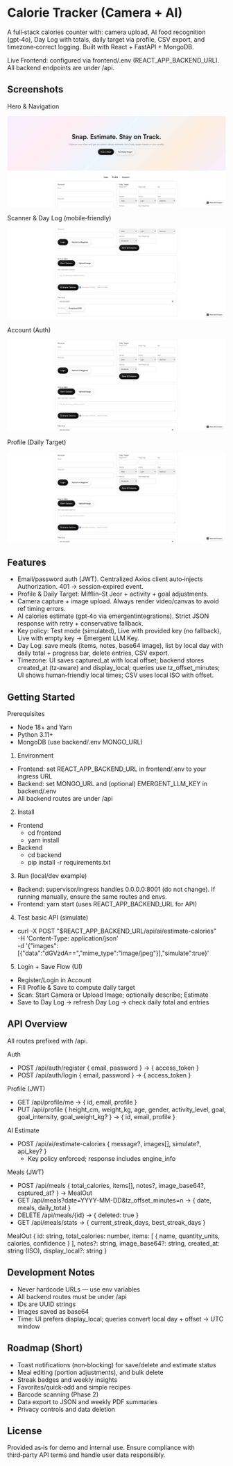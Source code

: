 # Calorie Tracker (Camera + AI)

A full‑stack calories counter with: camera upload, AI food recognition (gpt‑4o), Day Log with totals, daily target via profile, CSV export, and timezone‑correct logging. Built with React + FastAPI + MongoDB.

Live Frontend: configured via frontend/.env (REACT_APP_BACKEND_URL). All backend endpoints are under /api.


## Screenshots

Hero & Navigation

![Hero](./screenshots/shot_hero.jpeg)

Scanner & Day Log (mobile‑friendly)

![Scan](./screenshots/shot_scan.jpeg)

Account (Auth)

![Account](./screenshots/shot_account.jpeg)

Profile (Daily Target)

![Profile](./screenshots/shot_profile.jpeg)


## Features
- Email/password auth (JWT). Centralized Axios client auto‑injects Authorization. 401 → session‑expired event.
- Profile & Daily Target: Mifflin–St Jeor + activity + goal adjustments.
- Camera capture + image upload. Always render video/canvas to avoid ref timing errors.
- AI calories estimate (gpt‑4o via emergentintegrations). Strict JSON response with retry + conservative fallback.
- Key policy: Test mode (simulated), Live with provided key (no fallback), Live with empty key → Emergent LLM Key.
- Day Log: save meals (items, notes, base64 image), list by local day with daily total + progress bar, delete entries, CSV export.
- Timezone: UI saves captured_at with local offset; backend stores created_at (tz‑aware) and display_local; queries use tz_offset_minutes; UI shows human‑friendly local times; CSV uses local ISO with offset.


## Getting Started

Prerequisites
- Node 18+ and Yarn
- Python 3.11+
- MongoDB (use backend/.env MONGO_URL)

1) Environment
- Frontend: set REACT_APP_BACKEND_URL in frontend/.env to your ingress URL
- Backend: set MONGO_URL and (optional) EMERGENT_LLM_KEY in backend/.env
- All backend routes are under /api

2) Install
- Frontend
  - cd frontend
  - yarn install
- Backend
  - cd backend
  - pip install -r requirements.txt

3) Run (local/dev example)
- Backend: supervisor/ingress handles 0.0.0.0:8001 (do not change). If running manually, ensure the same routes and envs.
- Frontend: yarn start (uses REACT_APP_BACKEND_URL for API)

4) Test basic API (simulate)
- curl -X POST "$REACT_APP_BACKEND_URL/api/ai/estimate-calories" \
  -H 'Content-Type: application/json' \
  -d '{"images":[{"data":"dGVzdA==","mime_type":"image/jpeg"}],"simulate":true}'

5) Login + Save Flow (UI)
- Register/Login in Account
- Fill Profile & Save to compute daily target
- Scan: Start Camera or Upload Image; optionally describe; Estimate
- Save to Day Log → refresh Day Log → check daily total and entries


## API Overview
All routes prefixed with /api.

Auth
- POST /api/auth/register { email, password } → { access_token }
- POST /api/auth/login { email, password } → { access_token }

Profile (JWT)
- GET /api/profile/me → { id, email, profile }
- PUT /api/profile { height_cm, weight_kg, age, gender, activity_level, goal, goal_intensity, goal_weight_kg? } → { id, email, profile }

AI Estimate
- POST /api/ai/estimate-calories { message?, images[], simulate?, api_key? }
  - Key policy enforced; response includes engine_info

Meals (JWT)
- POST /api/meals { total_calories, items[], notes?, image_base64?, captured_at? } → MealOut
- GET /api/meals?date=YYYY-MM-DD&tz_offset_minutes=n → { date, meals, daily_total }
- DELETE /api/meals/{id} → { deleted: true }
- GET /api/meals/stats → { current_streak_days, best_streak_days }

MealOut
{
  id: string,
  total_calories: number,
  items: [ { name, quantity_units, calories, confidence } ],
  notes?: string,
  image_base64?: string,
  created_at: string (ISO),
  display_local?: string
}


## Development Notes
- Never hardcode URLs — use env variables
- All backend routes must be under /api
- IDs are UUID strings
- Images saved as base64
- Time: UI prefers display_local; queries convert local day + offset → UTC window


## Roadmap (Short)
- Toast notifications (non‑blocking) for save/delete and estimate status
- Meal editing (portion adjustments), and bulk delete
- Streak badges and weekly insights
- Favorites/quick‑add and simple recipes
- Barcode scanning (Phase 2)
- Data export to JSON and weekly PDF summaries
- Privacy controls and data deletion


## License
Provided as‑is for demo and internal use. Ensure compliance with third‑party API terms and handle user data responsibly.